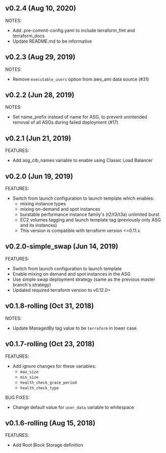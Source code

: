 ## v0.2.4 (Aug 10, 2020)

NOTES:
* Add .pre-commit-config.yaml to include terraform_fmt and terraform_docs
* Update README.md to be informative

## v0.2.3 (Aug 29, 2019)

NOTES:

* Remove `executable_users` option from aws_ami data source (#31)

## v0.2.2 (Jun 28, 2019)

NOTES:

* Set name_prefix instead of name for ASG, to prevent unintended removal of all ASGs during failed deployment (#17)

## v0.2.1 (Jun 21, 2019)

FEATURES:

* Add asg_clb_names variable to enable using Classic Load Balancer

## v0.2.0 (Jun 19, 2019)

FEATURES:

* Switch from launch configuration to launch template which enables:
    * mixing instance types
    * mixing on-demand and spot instances
    * burstable performance instance family's (t2/t3/t3a) unlimited burst
    * EC2 volumes tagging and launch template tag (previously only ASG and its instances)
    * This version is compatible with terraform version <=0.11.x

## v0.2.0-simple_swap (Jun 14, 2019)

FEATURES:

* Switch from launch configuration to launch template
* Enable mixing on demand and spot instances in the ASG
* Use simple swap deployment strategy (same as the previous master branch's strategy)
* Updated required terraform version to v0.12.0+

## v0.1.8-rolling (Oct 31, 2018)

NOTES:

* Update ManagedBy tag value to be `terraform` in lower case.

## v0.1.7-rolling (Oct 23, 2018)

FEATURES:

* Add ignore changes for these variables:
    * `max_size`
    * `min_size`
    * `health_check_grace_period`
    * `health_check_type`

BUG FIXES:

* Change default value for `user_data` variable to whitespace

## v0.1.6-rolling (Aug 15, 2018)

FEATURES:

* Add Root Block Storage definition
